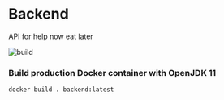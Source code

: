 # Backend
API for help now eat later

![build](https://github.com/Kode-Collektiv/backend/workflows/build/badge.svg?branch=master)

### Build production Docker container with OpenJDK 11
```
docker build . backend:latest
```
